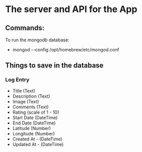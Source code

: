# The server and API for the App

## Commands:
To run the mongodb database:
- mongod --config /opt/homebrew/etc/mongod.conf

## Things to save in the database

### Log Entry
- Title (Text)
- Description (Text)
- Image (Text)
- Comments (Text)
- Rating (scale of 1 - 10)
- Start Date (DateTime)
- End Date (DateTime)
- Latitude (Number)
- Longitude (Number)
- Created At - (DateTime)
- Updated At - (DateTime)
